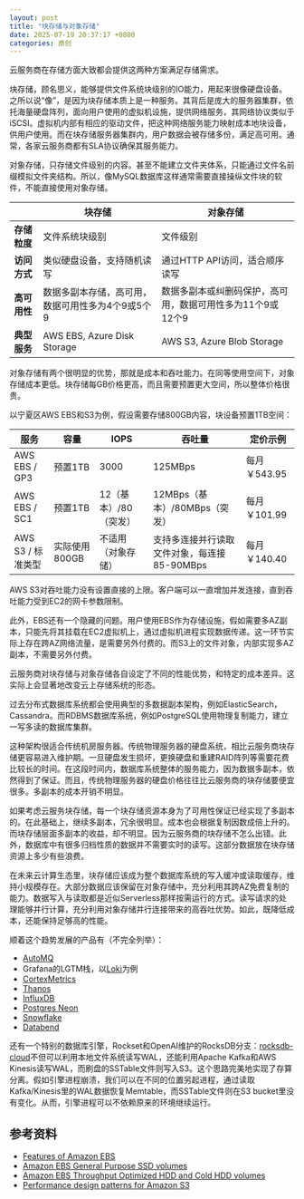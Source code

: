 ```yaml
---
layout: post
title: "块存储与对象存储"
date: 2025-07-19 20:37:17 +0800
categories: 原创
---
```


云服务商在存储方面大致都会提供这两种方案满足存储需求。

块存储，顾名思义，能够提供文件系统块级别的IO能力，用起来很像硬盘设备。之所以说“像”，是因为块存储本质上是一种服务。其背后是庞大的服务器集群，依托海量硬盘阵列，面向用户使用的虚拟机设施，提供网络服务，其网络协议类似于iSCSI。虚拟机内部有相应的驱动文件，把这种网络服务能力映射成本地块设备，供用户使用。而在块存储服务器集群内，用户数据会被存储多份，满足高可用。通常，各家云服务商都有SLA协议确保其服务能力。

对象存储，只存储文件级别的内容。甚至不能建立文件夹体系，只能通过文件名前缀模拟文件夹结构。所以，像MySQL数据库这样通常需要直接操纵文件块的软件，不能直接使用对象存储。

|               | 块存储                                       | 对象存储                                                  |
|---------------|---------------------------------------------|----------------------------------------------------------|
| **存储粒度**   | 文件系统块级别                                 | 文件级别                                                  |
| **访问方式**   | 类似硬盘设备，支持随机读写                       | 通过HTTP API访问，适合顺序读写                              |
| **高可用性**   | 数据多副本存储，高可用，数据可用性多为4个9或5个9    | 数据多副本或纠删码保护，高可用，数据可用性多为11个9或12个9       |
| **典型服务**   | AWS EBS, Azure Disk Storage                  | AWS S3, Azure Blob Storage                              |

对象存储有两个很明显的优势，那就是成本和吞吐能力。在同等使用空间下，对象存储成本更低。块存储每GB价格更高，而且需要预置更大空间，所以整体价格很贵。

以宁夏区AWS EBS和S3为例，假设需要存储800GB内容，块设备预置1TB空间：

| 服务              | 容量         | IOPS              | 吞吐量                                  | 定价示例      |
|-------------------|-------------|-------------------|----------------------------------------|-------------|
| AWS EBS / GP3     | 预置1TB      | 3000              | 125MBps                                | 每月￥543.95 |
| AWS EBS / SC1     | 预置1TB      | 12（基本）/80（突发）| 12MBps（基本）/80MBps（突发）            | 每月￥101.99  |
| AWS S3 / 标准类型  | 实际使用800GB | 不适用（对象存储）   | 支持多连接并行读取文件对象，每连接85-90MBps | 每月￥140.40  |

AWS S3对吞吐能力没有设置直接的上限。客户端可以一直增加并发连接，直到吞吐能力受到EC2的网卡参数限制。

此外，EBS还有一个隐藏的问题。用户使用EBS作为存储设施，假如需要多AZ副本，只能先将其挂载在EC2虚拟机上，通过虚拟机进程实现数据传递。这一环节实际上存在跨AZ网络流量，是需要另外付费的。而S3上的文件对象，内部实现多AZ副本，不需要另外付费。

云服务商对块存储与对象存储各自设定了不同的性能优势，和特定的成本差异。这实际上会显著地改变云上存储系统的形态。

过去分布式数据库系统都会使用典型的多数据副本架构，例如ElasticSearch， Cassandra。而RDBMS数据库系统，例如PostgreSQL使用物理复制能力，建立一写多读的数据库集群。

这种架构很适合传统机房服务器。传统物理服务器的硬盘系统，相比云服务商块存储更容易进入维护期。一旦硬盘发生损坏，更换硬盘和重建RAID阵列等需要花费比较长的时间。在这段时间内，数据库系统整体的服务能力，因为数据多副本，依然得到了保证。而且，传统物理服务器的硬盘价格往往比云服务商的块存储要便宜很多。多副本的成本开销不明显。

如果考虑云服务块存储，每一个块存储资源本身为了可用性保证已经实现了多副本的。在此基础上，继续多副本，冗余很明显。成本也会根据复制因数成倍上升的。而块存储层面多副本的收益，却不明显。因为云服务商的块存储不怎么出错。此外，数据库中有很多归档性质的数据并不需要实时的读写。这部分数据放在块存储资源上多少有些浪费。

在未来云计算生态里，块存储应该成为整个数据库系统的写入缓冲或读取缓存，维持小规模存在。大部分数据应该保留在对象存储中，充分利用其跨AZ免费复制的能力。数据写入与读取都是近似Serverless那样按需运行的方式。读写请求的处理能够并行计算，充分利用对象存储并行连接带来的高吞吐优势。如此，既降低成本，还能保持足够高的性能。

顺着这个趋势发展的产品有（不完全列举）：
- [AutoMQ](https://github.com/AutoMQ/automq)
- Grafana的LGTM栈，以[Loki](https://grafana.com/docs/loki/latest/get-started/architecture/)为例
- [CortexMetrics](https://cortexmetrics.io/docs/architecture/)
- [Thanos](https://thanos.io/tip/thanos/design.md/#architecture)
- [InfluxDB](https://docs.influxdata.com/influxdb3/clustered/reference/internals/storage-engine/)
- [Postgres Neon](https://neon.com/docs/introduction/architecture-overview)
- [Snowflake](https://docs.snowflake.com/en/user-guide/intro-key-concepts)
- [Databend](https://docs.databend.com/guides/products/dc/architecture)

还有一个特别的数据库引擎，Rockset和OpenAI维护的RocksDB分支：[rocksdb-cloud](https://github.com/rockset/rocksdb-cloud)不但可以利用本地文件系统读写WAL，还能利用Apache Kafka和AWS Kinesis读写WAL，而刷盘的SSTable文件则写入S3。这个思路完美地实现了存算分离。假如引擎进程崩溃，我们可以在不同的位置另起进程，通过读取Kafka/Kinesis里的WAL数据恢复Memtable，而SSTable文件则在S3 bucket里没有变化。从而，引擎进程可以不依赖原来的环境继续运行。

## 参考资料

- [Features of Amazon EBS](https://docs.aws.amazon.com/ebs/latest/userguide/what-is-ebs.html#ebs-overview)
- [Amazon EBS General Purpose SSD volumes](https://docs.aws.amazon.com/ebs/latest/userguide/general-purpose.html)
- [Amazon EBS Throughput Optimized HDD and Cold HDD volumes](https://docs.aws.amazon.com/ebs/latest/userguide/hdd-vols.html)
- [Performance design patterns for Amazon S3](https://docs.aws.amazon.com/AmazonS3/latest/userguide/optimizing-performance-design-patterns.html)

